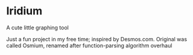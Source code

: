 # Iridium
A cute little graphing tool

Just a fun project in my free time; inspired by Desmos.com.
Original was called Osmium, renamed after function-parsing algorithm overhaul
